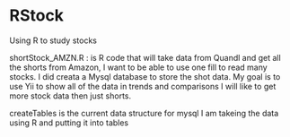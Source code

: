 # RStock
Using R to study stocks

shortStock_AMZN.R : is R code that will take data from Quandl and get all the shorts from Amazon, I want to be able to use one fill to read many stocks. I did creata a Mysql database to store the shot data. My goal is to use Yii to show all of the data in trends and comparisons I will like to get more stock data then just shorts.

createTables is the current data structure for mysql I am takeing the data using R and putting it into tables


